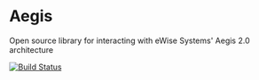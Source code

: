 # Aegis
Open source library for interacting with eWise Systems' Aegis 2.0 architecture

[![Build Status](https://travis-ci.org/ewise-systems/aegisJS.svg?branch=develop)](https://travis-ci.org/ewise-systems/aegisJS)